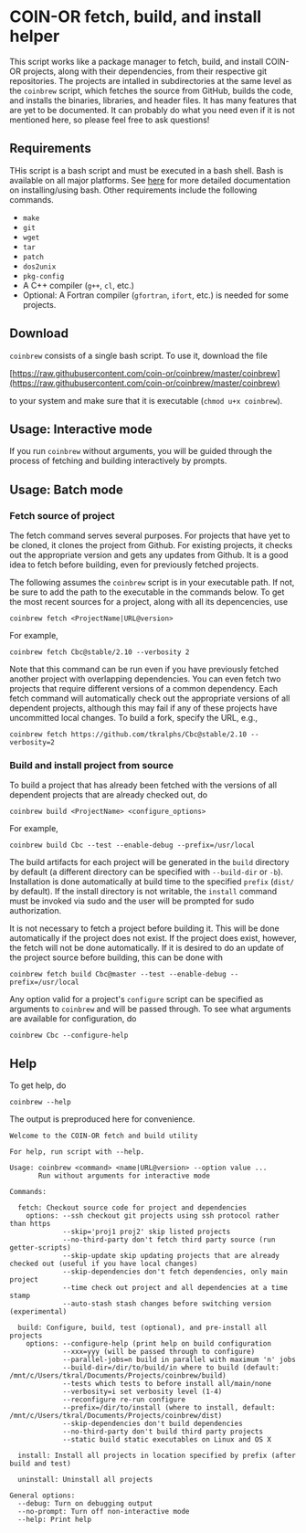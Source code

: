 # COIN-OR fetch, build, and install helper

This script works like a package manager to fetch, build, and install COIN-OR
projects, along with their dependencies, from their respective git
repositories. The projects are intalled in subdirectories at the same level as
the `coinbrew` script, which fetches the source from GitHub, builds the code,
and installs the binaries, libraries, and header files. It has many features
that are yet to be documented. It can probably do what you need even if it is
not mentioned here, so please feel free to ask questions!

## Requirements

THis script is a bash script and must be executed in a bash shell. Bash is
available on all major platforms. See [here](
https://coin-or.github.io/user_introduction.html#building-from-source) for
more detailed documentation on installing/using bash.  Other requirements
include the following commands.
  * `make`
  * `git`
  * `wget`
  * `tar`
  * `patch`
  * `dos2unix`
  * `pkg-config`
  * A C++ compiler (`g++`, `cl`, etc.)
  * Optional: A Fortran compiler (`gfortran`, `ifort`, etc.) is needed for some projects.
  
## Download

`coinbrew` consists of a single bash script. To use it, download the file

   [https://raw.githubusercontent.com/coin-or/coinbrew/master/coinbrew](https://raw.githubusercontent.com/coin-or/coinbrew/master/coinbrew)

to your system and make sure that it is executable (`chmod u+x coinbrew`).

## Usage: Interactive mode

If you run `coinbrew` without arguments, you will be guided through the
process of fetching and building interactively by prompts.

## Usage: Batch mode

### Fetch source of project

The fetch command serves several purposes. For projects that have yet to be
cloned, it clones the project from Github. For existing projects, it checks
out the appropriate version and gets any updates from Github. It is a good
idea to fetch before building, even for previously fetched projects.

The following assumes the `coinbrew` script is in your executable path. If
not, be sure to add the path to the executable in the commands below. To get
the most recent sources for a project, along with all its depencencies, use 
```
coinbrew fetch <ProjectName|URL@version>
```
For example,
```
coinbrew fetch Cbc@stable/2.10 --verbosity 2
```
Note that this command can be run even if you have previously fetched another
project with overlapping dependencies. You can even fetch two projects that
require different versions of a common dependency. Each fetch command will
automatically check out the appropriate versions of all dependent projects,
although this may fail if any of these projects have uncommitted local
changes. To build a fork, specify the URL, e.g.,
```
coinbrew fetch https://github.com/tkralphs/Cbc@stable/2.10 --verbosity=2
```

### Build and install project from source

To build a project that has already been fetched with the versions of all
dependent projects that are already checked out, do
```
coinbrew build <ProjectName> <configure_options>
```
For example,
```
coinbrew build Cbc --test --enable-debug --prefix=/usr/local 
```

The build artifacts for each project will be generated in the `build`
directory by default (a different directory can be specified with
`--build-dir` or `-b`). Installation is done automatically at build time to
the specified `prefix` (`dist/` by default). If the install directory is not
writable, the `install` command must be invoked via sudo and the user will be
prompted for sudo authorization.

It is not necessary to fetch a project before building it. This will be done
automatically if the project does not exist. If the project does exist,
however, the fetch will not be done automatically. If it is desired to do an
update of the project source before building, this can be done with
```
coinbrew fetch build Cbc@master --test --enable-debug --prefix=/usr/local
```
Any option valid for a project's `configure` script can be specified as
arguments to `coinbrew` and will be passed through. To see what arguments are
available for configuration, do
```
coinbrew Cbc --configure-help
```

## Help

To get help, do
```
coinbrew --help
```
The output is preproduced here for convenience.
```
Welcome to the COIN-OR fetch and build utility

For help, run script with --help.

Usage: coinbrew <command> <name|URL@version> --option value ...
       Run without arguments for interactive mode

Commands:

  fetch: Checkout source code for project and dependencies
    options: --ssh checkout git projects using ssh protocol rather than https
             --skip='proj1 proj2' skip listed projects
             --no-third-party don't fetch third party source (run getter-scripts)
             --skip-update skip updating projects that are already checked out (useful if you have local changes)
             --skip-dependencies don't fetch dependencies, only main project
             --time check out project and all dependencies at a time stamp
             --auto-stash stash changes before switching version (experimental)

  build: Configure, build, test (optional), and pre-install all projects
    options: --configure-help (print help on build configuration
             --xxx=yyy (will be passed through to configure)
             --parallel-jobs=n build in parallel with maximum 'n' jobs
             --build-dir=/dir/to/build/in where to build (default: /mnt/c/Users/tkral/Documents/Projects/coinbrew/build)
             --tests which tests to before install all/main/none
             --verbosity=i set verbosity level (1-4)
             --reconfigure re-run configure
             --prefix=/dir/to/install (where to install, default: /mnt/c/Users/tkral/Documents/Projects/coinbrew/dist)
             --skip-dependencies don't build dependencies
             --no-third-party don't build third party projects
             --static build static executables on Linux and OS X

  install: Install all projects in location specified by prefix (after build and test)

  uninstall: Uninstall all projects

General options:
  --debug: Turn on debugging output
  --no-prompt: Turn off non-interactive mode
  --help: Print help

```

